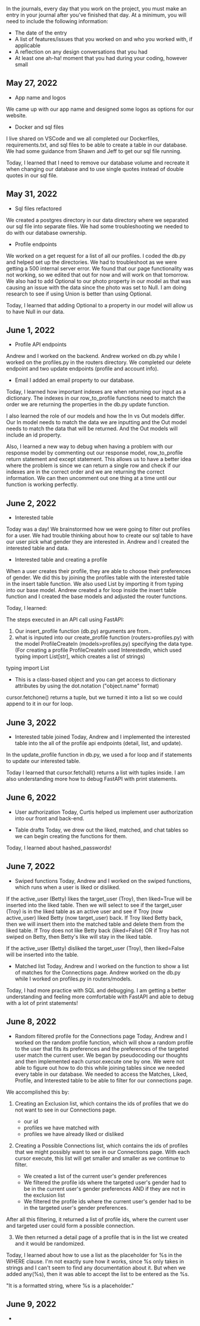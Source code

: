 In the journals, every day that you work on the project, you must make an entry in your journal after you've finished that day. At a minimum, you will need to include the following information:

- The date of the entry
- A list of features/issues that you worked on and who you worked with, if applicable
- A reflection on any design conversations that you had
- At least one ah-ha! moment that you had during your coding, however small


## May 27, 2022
* App name and logos

We came up with our app name and designed some logos as options for our website.

* Docker and sql files
 
I live shared on VSCode and we all completed our Dockerfiles, requirements.txt, and sql files to be able to create a table in our database. We had some guidance from Shawn and Jeff to get our sql file running. 

Today, I learned that I need to remove our database volume and recreate it when changing our database and to use single quotes instead of double quotes in our sql file. 


## May 31, 2022
* Sql files refactored 

We created a postgres directory in our data directory where we separated our sql file into separate files. We had some troubleshooting we needed to do with our database ownership. 

* Profile endpoints

We worked on a get request for a list of all our profiles. I coded the db.py and helped set up the directories. We had to troubleshoot as we were getting a 500 internal server error. We found that our page functionality was not working, so we edited that out for now and will work on that tomorrow. We also had to add Optional to our photo property in our model as that was causing an issue with the data since the photo was set to Null. I am doing research to see if using Union is better than using Optional. 

Today, I learned that adding Optional to a property in our model will allow us to have Null in our data. 


## June 1, 2022
* Profile API endpoints

Andrew and I worked on the backend. Andrew worked on db.py while I worked on the profiles.py in the routers directory. We completed our delete endpoint and two update endpoints (profile and account info). 

* Email 
I added an email property to our database. 

Today, I learned how important indexes are when returning our input as a dictionary. The indexes in our row_to_profile functions need to match the order we are returning the properties in the db.py update function. 

I also learned the role of our models and how the In vs Out models differ. Our In model needs to match the data we are inputting and the Out model needs to match the data that will be returned. And the Out models will include an id property.

Also, I learned a new way to debug when having a problem with our response model by commenting out our response model, row_to_profile return statement and except statement. This allows us to have a better idea where the problem is since we can return a single row and check if our indexes are in the correct order and we are returning the correct information. We can then uncomment out one thing at a time until our function is working perfectly. 

## June 2, 2022
* Interested table

Today was a day! We brainstormed how we were going to filter out profiles for a user. We had trouble thinking about how to create our sql table to have our user pick what gender they are interested in. 
Andrew and I created the interested table and data.

* Interested table and creating a profile

When a user creates their profile, they are able to choose their preferences of gender. We did this by joining the profiles table with the interested table in the insert table function. We also used List by importing it from typing into our base model. Andrew created a for loop inside the insert table function and I created the base models and adjusted the router functions. 

Today, I learned:

The steps executed in an API call using FastAPI: 
1. Our insert_profile function (db.py) arguments are from..
2. what is inputed into our create_profile function (routers>profiles.py) with the model ProfileCreateIn (models>profiles.py) specifying the data type.
(For creating a profile ProfileCreateIn used InterestedIn, which used typing import List[str], which creates a list of strings)


typing import List
- This is a class-based object and you can get access to dictionary attributes by using the dot.notation ("object.name" format)


cursor.fetchone() returns a tuple, but we turned it into a list so we could append to it in our for loop.


## June 3, 2022
* Interested table joined 
Today, Andrew and I implemented the interested table into the all of the profile api endpoints (detail, list, and update). 

In the update_profile function in db.py, we used a for loop and if statements to update our interested table. 

Today I learned that cursor.fetchall() returns a list with tuples inside. I am also understanding more how to debug FastAPI with print statements. 


## June 6, 2022
* User authorization 
Today, Curtis helped us implement user authorization into our front and back-end.

* Table drafts
Today, we drew out the liked, matched, and chat tables so we can begin creating the functions for them. 

Today, I learned about hashed_passwords! 

## June 7, 2022
* Swiped functions
Today, Andrew and I worked on the swiped functions, which runs when a user is liked or disliked. 

If the active_user (Betty) likes the target_user (Troy), then liked=True will be inserted into the liked table. Then we will select to see if the target_user (Troy) is in the liked table as an active user and see if Troy (now active_user) liked Betty (now target_user) back. If Troy liked Betty back, then we will insert them into the matched table and delete them from the liked table. If Troy does not like Betty back (liked=False) OR if Troy has not swiped on Betty, then Betty's like will stay in the liked table. 

If the active_user (Betty) disliked the target_user (Troy), then liked=False will be inserted into the table. 

* Matched list
Today, Andrew and I worked on the function to show a list of matches for the Connections page. Andrew worked on the db.py while I worked on profiles.py in routers/models. 

Today, I had more practice with SQL and debugging. I am getting a better understanding and feeling more comfortable with FastAPI and able to debug with a lot of print statements! 

## June 8, 2022
* Random filtered profile for the Connections page
Today, Andrew and I worked on the random profile function, which will show a random profile to the user that fits its preferences and the preferences of the targeted user match the current user. 
We began by pseudocoding our thoughts and then implemented each cursor.execute one by one.
We were not able to figure out how to do this while joining tables since we needed every table in our database. We needed to access the Matches, Liked, Profile, and Interested table to be able to filter for our connections page. 

We accomplished this by:
1. Creating an Exclusion list, which contains the ids of profiles that we do not want to see in our Connections page. 
    - our id
    - profiles we have matched with 
    - profiles we have already liked or disliked 

2. Creating a Possible Connections list, which contains the ids of profiles that we might possibly want to see in our Connections page. With each cursor execute, this list will get smaller and smaller as we continue to filter. 
    - We created a list of the current user's gender preferences 
    - We filtered the profile ids where the targeted user's gender had to be in the current user's gender preferences AND if they are not in the exclusion list 
    - We filtered the profile ids where the current user's gender had to be in the targeted user's gender preferences.

After all this filtering, it returned a list of profile ids, where the current user and targeted user could form a possible connection. 

3. We then returned a detail page of a profile that is in the list we created and it would be randomized. 

Today, I learned about how to use a list as the placeholder for %s in the WHERE clause. I'm not exactly sure how it works, since %s only takes in strings and I can't seem to find any documentation about it. But when we added any(%s), then it was able to accept the list to be entered as the %s. 

"It is a formatted string, where %s is a placeholder."

## June 9, 2022
* 